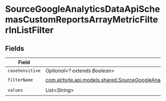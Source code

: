 # SourceGoogleAnalyticsDataApiSchemasCustomReportsArrayMetricFilterInListFilter


## Fields

| Field                                                                                                                                                                                                                                                                                     | Type                                                                                                                                                                                                                                                                                      | Required                                                                                                                                                                                                                                                                                  | Description                                                                                                                                                                                                                                                                               |
| ----------------------------------------------------------------------------------------------------------------------------------------------------------------------------------------------------------------------------------------------------------------------------------------- | ----------------------------------------------------------------------------------------------------------------------------------------------------------------------------------------------------------------------------------------------------------------------------------------- | ----------------------------------------------------------------------------------------------------------------------------------------------------------------------------------------------------------------------------------------------------------------------------------------- | ----------------------------------------------------------------------------------------------------------------------------------------------------------------------------------------------------------------------------------------------------------------------------------------- |
| `caseSensitive`                                                                                                                                                                                                                                                                           | *Optional<? extends Boolean>*                                                                                                                                                                                                                                                             | :heavy_minus_sign:                                                                                                                                                                                                                                                                        | N/A                                                                                                                                                                                                                                                                                       |
| `filterName`                                                                                                                                                                                                                                                                              | [com.airbyte.api.models.shared.SourceGoogleAnalyticsDataApiSchemasCustomReportsArrayMetricFilterMetricsFilter1ExpressionsFilterFilterFilterName](../../models/shared/SourceGoogleAnalyticsDataApiSchemasCustomReportsArrayMetricFilterMetricsFilter1ExpressionsFilterFilterFilterName.md) | :heavy_check_mark:                                                                                                                                                                                                                                                                        | N/A                                                                                                                                                                                                                                                                                       |
| `values`                                                                                                                                                                                                                                                                                  | List<*String*>                                                                                                                                                                                                                                                                            | :heavy_check_mark:                                                                                                                                                                                                                                                                        | N/A                                                                                                                                                                                                                                                                                       |